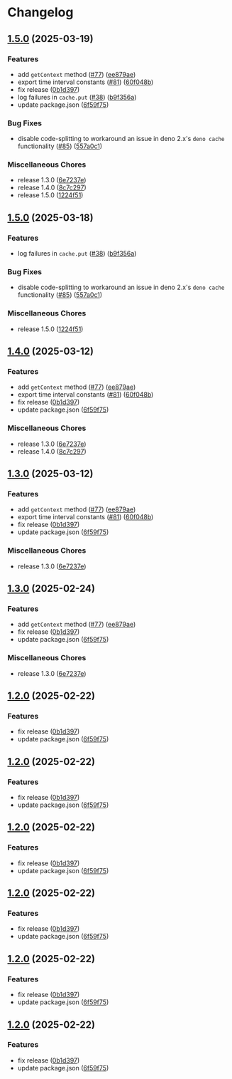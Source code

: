 # Changelog

## [1.5.0](https://github.com/netlify/primitives/compare/cache-v1.1.0...cache-v1.5.0) (2025-03-19)


### Features

* add `getContext` method ([#77](https://github.com/netlify/primitives/issues/77)) ([ee879ae](https://github.com/netlify/primitives/commit/ee879aece706ba5e34fe1e8d46392580c4a7a7b9))
* export time interval constants ([#81](https://github.com/netlify/primitives/issues/81)) ([60f048b](https://github.com/netlify/primitives/commit/60f048b7ba42cfee1e62725dbc67633b738d4308))
* fix release ([0b1d397](https://github.com/netlify/primitives/commit/0b1d3975c6383b0376cbf8e4c5d2541cd9c43e4d))
* log failures in `cache.put` ([#38](https://github.com/netlify/primitives/issues/38)) ([b9f356a](https://github.com/netlify/primitives/commit/b9f356a2bd1b604f3fa66c032eefa099138c317b))
* update package.json ([6f59f75](https://github.com/netlify/primitives/commit/6f59f75851edf9ef76c254b9b3ddd33d4f1e56a3))


### Bug Fixes

* disable code-splitting to workaround an issue in deno 2.x's `deno cache` functionality ([#85](https://github.com/netlify/primitives/issues/85)) ([557a0c1](https://github.com/netlify/primitives/commit/557a0c10f9aad4d4ab4a4c49c31cf13b65bc554a))


### Miscellaneous Chores

* release 1.3.0 ([6e7237e](https://github.com/netlify/primitives/commit/6e7237ec38221382fb2d4ec49f0c184705bd68dc))
* release 1.4.0 ([8c7c297](https://github.com/netlify/primitives/commit/8c7c2973f6d7c6b36eadfad3ce0e8f93bb84440f))
* release 1.5.0 ([1224f51](https://github.com/netlify/primitives/commit/1224f5193c51d6a26be02962f46b4957fa595794))

## [1.5.0](https://github.com/netlify/primitives/compare/cache-v1.1.0...cache-v1.5.0) (2025-03-18)


### Features

* log failures in `cache.put` ([#38](https://github.com/netlify/primitives/issues/38)) ([b9f356a](https://github.com/netlify/primitives/commit/b9f356a2bd1b604f3fa66c032eefa099138c317b))


### Bug Fixes

* disable code-splitting to workaround an issue in deno 2.x's `deno cache` functionality ([#85](https://github.com/netlify/primitives/issues/85)) ([557a0c1](https://github.com/netlify/primitives/commit/557a0c10f9aad4d4ab4a4c49c31cf13b65bc554a))


### Miscellaneous Chores

* release 1.5.0 ([1224f51](https://github.com/netlify/primitives/commit/1224f5193c51d6a26be02962f46b4957fa595794))

## [1.4.0](https://github.com/netlify/primitives/compare/cache-v1.1.0...cache-v1.4.0) (2025-03-12)


### Features

* add `getContext` method ([#77](https://github.com/netlify/primitives/issues/77)) ([ee879ae](https://github.com/netlify/primitives/commit/ee879aece706ba5e34fe1e8d46392580c4a7a7b9))
* export time interval constants ([#81](https://github.com/netlify/primitives/issues/81)) ([60f048b](https://github.com/netlify/primitives/commit/60f048b7ba42cfee1e62725dbc67633b738d4308))
* fix release ([0b1d397](https://github.com/netlify/primitives/commit/0b1d3975c6383b0376cbf8e4c5d2541cd9c43e4d))
* update package.json ([6f59f75](https://github.com/netlify/primitives/commit/6f59f75851edf9ef76c254b9b3ddd33d4f1e56a3))


### Miscellaneous Chores

* release 1.3.0 ([6e7237e](https://github.com/netlify/primitives/commit/6e7237ec38221382fb2d4ec49f0c184705bd68dc))
* release 1.4.0 ([8c7c297](https://github.com/netlify/primitives/commit/8c7c2973f6d7c6b36eadfad3ce0e8f93bb84440f))

## [1.3.0](https://github.com/netlify/primitives/compare/cache-v1.1.0...cache-v1.3.0) (2025-03-12)


### Features

* add `getContext` method ([#77](https://github.com/netlify/primitives/issues/77)) ([ee879ae](https://github.com/netlify/primitives/commit/ee879aece706ba5e34fe1e8d46392580c4a7a7b9))
* export time interval constants ([#81](https://github.com/netlify/primitives/issues/81)) ([60f048b](https://github.com/netlify/primitives/commit/60f048b7ba42cfee1e62725dbc67633b738d4308))
* fix release ([0b1d397](https://github.com/netlify/primitives/commit/0b1d3975c6383b0376cbf8e4c5d2541cd9c43e4d))
* update package.json ([6f59f75](https://github.com/netlify/primitives/commit/6f59f75851edf9ef76c254b9b3ddd33d4f1e56a3))


### Miscellaneous Chores

* release 1.3.0 ([6e7237e](https://github.com/netlify/primitives/commit/6e7237ec38221382fb2d4ec49f0c184705bd68dc))

## [1.3.0](https://github.com/netlify/primitives/compare/cache-v1.1.0...cache-v1.3.0) (2025-02-24)


### Features

* add `getContext` method ([#77](https://github.com/netlify/primitives/issues/77)) ([ee879ae](https://github.com/netlify/primitives/commit/ee879aece706ba5e34fe1e8d46392580c4a7a7b9))
* fix release ([0b1d397](https://github.com/netlify/primitives/commit/0b1d3975c6383b0376cbf8e4c5d2541cd9c43e4d))
* update package.json ([6f59f75](https://github.com/netlify/primitives/commit/6f59f75851edf9ef76c254b9b3ddd33d4f1e56a3))


### Miscellaneous Chores

* release 1.3.0 ([6e7237e](https://github.com/netlify/primitives/commit/6e7237ec38221382fb2d4ec49f0c184705bd68dc))

## [1.2.0](https://github.com/netlify/primitives/compare/cache-v1.1.0...cache-v1.2.0) (2025-02-22)


### Features

* fix release ([0b1d397](https://github.com/netlify/primitives/commit/0b1d3975c6383b0376cbf8e4c5d2541cd9c43e4d))
* update package.json ([6f59f75](https://github.com/netlify/primitives/commit/6f59f75851edf9ef76c254b9b3ddd33d4f1e56a3))

## [1.2.0](https://github.com/netlify/primitives/compare/cache-v1.1.0...cache-v1.2.0) (2025-02-22)


### Features

* fix release ([0b1d397](https://github.com/netlify/primitives/commit/0b1d3975c6383b0376cbf8e4c5d2541cd9c43e4d))
* update package.json ([6f59f75](https://github.com/netlify/primitives/commit/6f59f75851edf9ef76c254b9b3ddd33d4f1e56a3))

## [1.2.0](https://github.com/netlify/primitives/compare/cache-v1.1.0...cache-v1.2.0) (2025-02-22)


### Features

* fix release ([0b1d397](https://github.com/netlify/primitives/commit/0b1d3975c6383b0376cbf8e4c5d2541cd9c43e4d))
* update package.json ([6f59f75](https://github.com/netlify/primitives/commit/6f59f75851edf9ef76c254b9b3ddd33d4f1e56a3))

## [1.2.0](https://github.com/netlify/primitives/compare/cache-v1.1.0...cache-v1.2.0) (2025-02-22)


### Features

* fix release ([0b1d397](https://github.com/netlify/primitives/commit/0b1d3975c6383b0376cbf8e4c5d2541cd9c43e4d))
* update package.json ([6f59f75](https://github.com/netlify/primitives/commit/6f59f75851edf9ef76c254b9b3ddd33d4f1e56a3))

## [1.2.0](https://github.com/netlify/primitives/compare/cache-v1.1.0...cache-v1.2.0) (2025-02-22)


### Features

* fix release ([0b1d397](https://github.com/netlify/primitives/commit/0b1d3975c6383b0376cbf8e4c5d2541cd9c43e4d))
* update package.json ([6f59f75](https://github.com/netlify/primitives/commit/6f59f75851edf9ef76c254b9b3ddd33d4f1e56a3))

## [1.2.0](https://github.com/netlify/primitives/compare/cache-v1.1.0...cache-v1.2.0) (2025-02-22)


### Features

* fix release ([0b1d397](https://github.com/netlify/primitives/commit/0b1d3975c6383b0376cbf8e4c5d2541cd9c43e4d))
* update package.json ([6f59f75](https://github.com/netlify/primitives/commit/6f59f75851edf9ef76c254b9b3ddd33d4f1e56a3))
